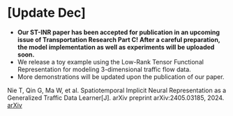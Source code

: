 # [Update Dec]
- **Our ST-INR paper has been accepted for publication in an upcoming issue of Transportation Research Part C! After a careful preparation, the model implementation as well as experiments will be uploaded soon.**
- We release a toy example using the Low-Rank Tensor Functional Representation for modeling 3-dimensional traffic flow data.
- More demonstrations will be updated upon the publication of our paper.

Nie T, Qin G, Ma W, et al. Spatiotemporal Implicit Neural Representation as a Generalized Traffic Data Learner[J]. arXiv preprint arXiv:2405.03185, 2024.
[arXiv](https://doi.org/10.48550/arXiv.2405.03185)
